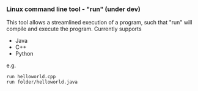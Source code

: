 ### Linux command line tool - "run" (under dev)
This tool allows a streamlined execution of a program, such that "run" will compile and execute the program.
Currently supports
- Java
- C++
- Python

e.g.

```
run helloworld.cpp
run folder/helloworld.java
```

